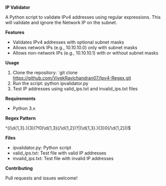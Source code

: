 **IP Validator**

A Python script to validate IPv4 addresses using regular expressions. This will validate and ignore the Network IP on the subnet.

**Features**

- Validates IPv4 addresses with optional subnet masks
- Allows network IPs (e.g., 10.10.10.0) only with subnet masks
- Allows non-network IPs (e.g., 10.10.10.1) with or without subnet masks

**Usage**

1. Clone the repository: `git clone https://github.com/VivekRavichandran07/Ipv4-Regex.git
2. Run the script: python ipvalidator.py
3. Test IP addresses using valid_ips.txt and invalid_ips.txt files

**Requirements**

- Python 3.x

**Regex Pattern**

^((\d{1,3}\.){3}(?!0)\d{1,3}(\/\d{1,2})?|(\d{1,3}\.){3}0(\/\d{1,2}))$

**Files**

- ipvalidator.py: Python script
- valid_ips.txt: Test file with valid IP addresses
- invalid_ips.txt: Test file with invalid IP addresses

**Contributing**

Pull requests and issues welcome!
